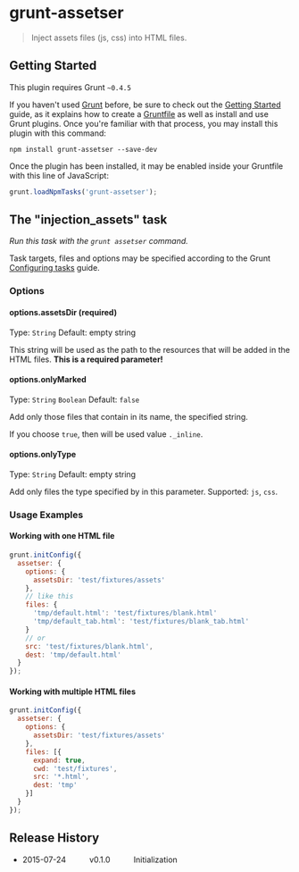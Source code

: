 # grunt-assetser

> Inject assets files (js, css) into HTML files.

## Getting Started
This plugin requires Grunt `~0.4.5`

If you haven't used [Grunt](http://gruntjs.com/) before, be sure to check out the [Getting Started](http://gruntjs.com/getting-started) guide, as it explains how to create a [Gruntfile](http://gruntjs.com/sample-gruntfile) as well as install and use Grunt plugins. Once you're familiar with that process, you may install this plugin with this command:

```shell
npm install grunt-assetser --save-dev
```

Once the plugin has been installed, it may be enabled inside your Gruntfile with this line of JavaScript:

```js
grunt.loadNpmTasks('grunt-assetser');
```

## The "injection_assets" task
_Run this task with the `grunt assetser` command._

Task targets, files and options may be specified according to the Grunt [Configuring tasks](http://gruntjs.com/configuring-tasks) guide.

### Options

#### options.assetsDir (required)
Type: `String` Default: empty string

This string will be used as the path to the resources that will be added in the HTML files. **This is a required parameter!**

#### options.onlyMarked
Type: `String` `Boolean` Default: `false`

Add only those files that contain in its name, the specified string.

If you choose `true`, then will be used value `._inline`.

#### options.onlyType
Type: `String` Default: empty string

Add only files the type specified by in this parameter. Supported: `js`, `css`.

### Usage Examples

#### Working with one HTML file
```js
grunt.initConfig({
  assetser: {
    options: {
      assetsDir: 'test/fixtures/assets'
    },
    // like this
    files: {
      'tmp/default.html': 'test/fixtures/blank.html'
      'tmp/default_tab.html': 'test/fixtures/blank_tab.html'
    }
    // or
    src: 'test/fixtures/blank.html',
    dest: 'tmp/default.html'
  }
});
```

#### Working with multiple HTML files
```js
grunt.initConfig({
  assetser: {
    options: {
      assetsDir: 'test/fixtures/assets'
    },
    files: [{
      expand: true,
      cwd: 'test/fixtures',
      src: '*.html',
      dest: 'tmp'
    }]
  }
});
```

## Release History

 * 2015-07-24   v0.1.0   Initialization
